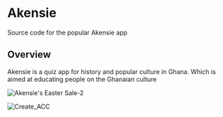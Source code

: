 # Akensie
Source code for the popular Akensie app

## Overview

Akensie is a quiz app for history and popular culture in Ghana. Which is aimed at educating people on the Ghanaian culture

![Akensie's Easter Sale-2](https://user-images.githubusercontent.com/98533220/184508020-ef85967c-8eab-4c09-b4b4-7a2336d6d8f4.png)

![Create_ACC](https://user-images.githubusercontent.com/98533220/184507999-a899e591-d554-4110-b2ad-e1dbfdefc6a6.png)
